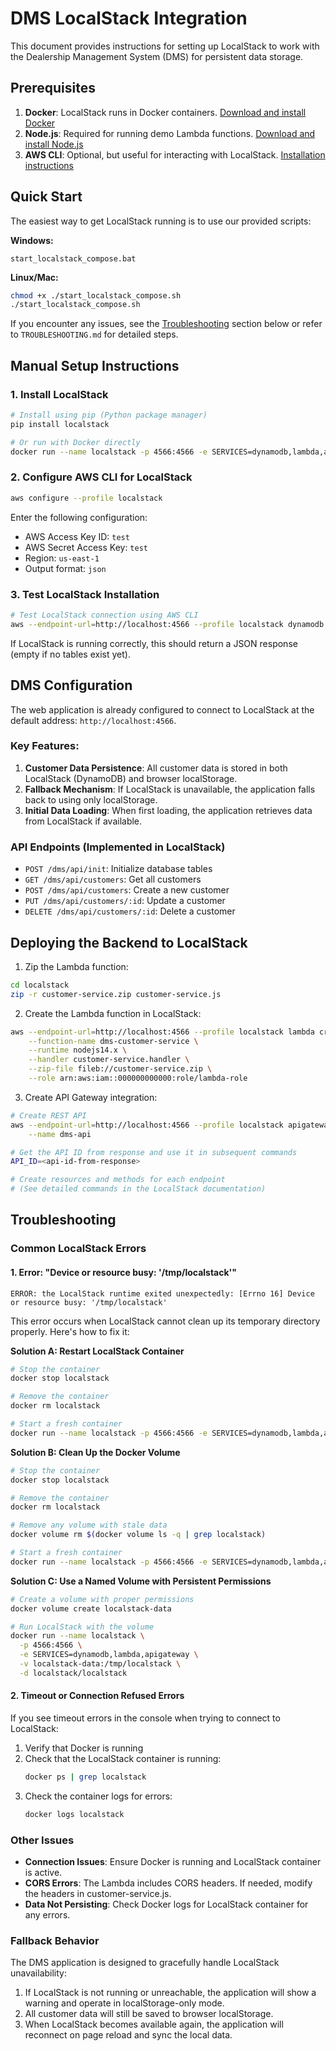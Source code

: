 # DMS LocalStack Integration

This document provides instructions for setting up LocalStack to work with the Dealership Management System (DMS) for persistent data storage.

## Prerequisites

1. **Docker**: LocalStack runs in Docker containers. [Download and install Docker](https://www.docker.com/products/docker-desktop/)
2. **Node.js**: Required for running demo Lambda functions. [Download and install Node.js](https://nodejs.org/)
3. **AWS CLI**: Optional, but useful for interacting with LocalStack. [Installation instructions](https://aws.amazon.com/cli/)

## Quick Start

The easiest way to get LocalStack running is to use our provided scripts:

**Windows:**
```
start_localstack_compose.bat
```

**Linux/Mac:**
```bash
chmod +x ./start_localstack_compose.sh
./start_localstack_compose.sh
```

If you encounter any issues, see the [Troubleshooting](#troubleshooting) section below or refer to `TROUBLESHOOTING.md` for detailed steps.

## Manual Setup Instructions

### 1. Install LocalStack

```bash
# Install using pip (Python package manager)
pip install localstack

# Or run with Docker directly
docker run --name localstack -p 4566:4566 -e SERVICES=dynamodb,lambda,apigateway -d localstack/localstack
```

### 2. Configure AWS CLI for LocalStack

```bash
aws configure --profile localstack
```

Enter the following configuration:
- AWS Access Key ID: `test`
- AWS Secret Access Key: `test`
- Region: `us-east-1`
- Output format: `json`

### 3. Test LocalStack Installation

```bash
# Test LocalStack connection using AWS CLI
aws --endpoint-url=http://localhost:4566 --profile localstack dynamodb list-tables
```

If LocalStack is running correctly, this should return a JSON response (empty if no tables exist yet).

## DMS Configuration

The web application is already configured to connect to LocalStack at the default address: `http://localhost:4566`.

### Key Features:

1. **Customer Data Persistence**: All customer data is stored in both LocalStack (DynamoDB) and browser localStorage.
2. **Fallback Mechanism**: If LocalStack is unavailable, the application falls back to using only localStorage.
3. **Initial Data Loading**: When first loading, the application retrieves data from LocalStack if available.

### API Endpoints (Implemented in LocalStack)

- `POST /dms/api/init`: Initialize database tables
- `GET /dms/api/customers`: Get all customers
- `POST /dms/api/customers`: Create a new customer
- `PUT /dms/api/customers/:id`: Update a customer
- `DELETE /dms/api/customers/:id`: Delete a customer

## Deploying the Backend to LocalStack

1. Zip the Lambda function:

```bash
cd localstack
zip -r customer-service.zip customer-service.js
```

2. Create the Lambda function in LocalStack:

```bash
aws --endpoint-url=http://localhost:4566 --profile localstack lambda create-function \
    --function-name dms-customer-service \
    --runtime nodejs14.x \
    --handler customer-service.handler \
    --zip-file fileb://customer-service.zip \
    --role arn:aws:iam::000000000000:role/lambda-role
```

3. Create API Gateway integration:

```bash
# Create REST API
aws --endpoint-url=http://localhost:4566 --profile localstack apigateway create-rest-api \
    --name dms-api

# Get the API ID from response and use it in subsequent commands
API_ID=<api-id-from-response>

# Create resources and methods for each endpoint
# (See detailed commands in the LocalStack documentation)
```

## Troubleshooting

### Common LocalStack Errors

#### 1. Error: "Device or resource busy: '/tmp/localstack'"

```
ERROR: the LocalStack runtime exited unexpectedly: [Errno 16] Device or resource busy: '/tmp/localstack'
```

This error occurs when LocalStack cannot clean up its temporary directory properly. Here's how to fix it:

**Solution A: Restart LocalStack Container**

```bash
# Stop the container
docker stop localstack

# Remove the container
docker rm localstack

# Start a fresh container
docker run --name localstack -p 4566:4566 -e SERVICES=dynamodb,lambda,apigateway -d localstack/localstack
```

**Solution B: Clean Up the Docker Volume**

```bash
# Stop the container
docker stop localstack

# Remove the container
docker rm localstack

# Remove any volume with stale data
docker volume rm $(docker volume ls -q | grep localstack)

# Start a fresh container
docker run --name localstack -p 4566:4566 -e SERVICES=dynamodb,lambda,apigateway -d localstack/localstack
```

**Solution C: Use a Named Volume with Persistent Permissions**

```bash
# Create a volume with proper permissions
docker volume create localstack-data

# Run LocalStack with the volume
docker run --name localstack \
  -p 4566:4566 \
  -e SERVICES=dynamodb,lambda,apigateway \
  -v localstack-data:/tmp/localstack \
  -d localstack/localstack
```

#### 2. Timeout or Connection Refused Errors

If you see timeout errors in the console when trying to connect to LocalStack:

1. Verify that Docker is running
2. Check that the LocalStack container is running:
   ```bash
   docker ps | grep localstack
   ```
3. Check the container logs for errors:
   ```bash
   docker logs localstack
   ```

### Other Issues

- **Connection Issues**: Ensure Docker is running and LocalStack container is active.
- **CORS Errors**: The Lambda includes CORS headers. If needed, modify the headers in customer-service.js.
- **Data Not Persisting**: Check Docker logs for LocalStack container for any errors.

### Fallback Behavior

The DMS application is designed to gracefully handle LocalStack unavailability:

1. If LocalStack is not running or unreachable, the application will show a warning and operate in localStorage-only mode.
2. All customer data will still be saved to browser localStorage.
3. When LocalStack becomes available again, the application will reconnect on page reload and sync the local data.

